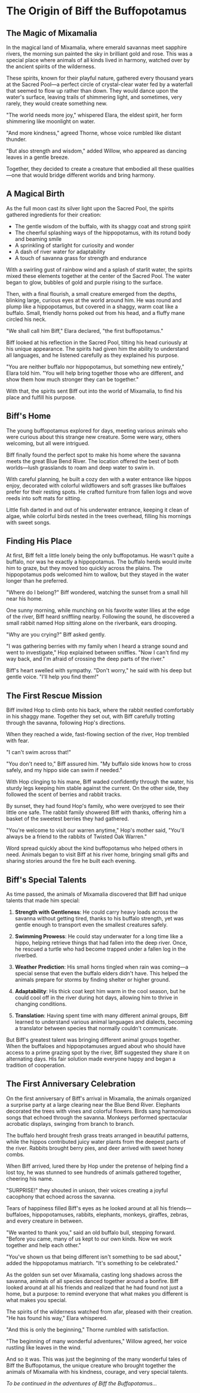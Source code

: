 # The Origin of Biff the Buffopotamus

## The Magic of Mixamalia

In the magical land of Mixamalia, where emerald savannas meet sapphire rivers, the morning sun painted the sky in brilliant gold and rose. This was a special place where animals of all kinds lived in harmony, watched over by the ancient spirits of the wilderness.

These spirits, known for their playful nature, gathered every thousand years at the Sacred Pool—a perfect circle of crystal-clear water fed by a waterfall that seemed to flow up rather than down. They would dance upon the water's surface, leaving trails of shimmering light, and sometimes, very rarely, they would create something new.

"The world needs more joy," whispered Elara, the eldest spirit, her form shimmering like moonlight on water.

"And more kindness," agreed Thorne, whose voice rumbled like distant thunder.

"But also strength and wisdom," added Willow, who appeared as dancing leaves in a gentle breeze.

Together, they decided to create a creature that embodied all these qualities—one that would bridge different worlds and bring harmony.

## A Magical Birth

As the full moon cast its silver light upon the Sacred Pool, the spirits gathered ingredients for their creation:

- The gentle wisdom of the buffalo, with its shaggy coat and strong spirit
- The cheerful splashing ways of the hippopotamus, with its rotund body and beaming smile
- A sprinkling of starlight for curiosity and wonder
- A dash of river water for adaptability
- A touch of savanna grass for strength and endurance

With a swirling gust of rainbow wind and a splash of starlit water, the spirits mixed these elements together at the center of the Sacred Pool. The water began to glow, bubbles of gold and purple rising to the surface. 

Then, with a final flourish, a small creature emerged from the depths, blinking large, curious eyes at the world around him. He was round and plump like a hippopotamus, but covered in a shaggy, warm coat like a buffalo. Small, friendly horns poked out from his head, and a fluffy mane circled his neck.

"We shall call him Biff," Elara declared, "the first buffopotamus."

Biff looked at his reflection in the Sacred Pool, tilting his head curiously at his unique appearance. The spirits had given him the ability to understand all languages, and he listened carefully as they explained his purpose.

"You are neither buffalo nor hippopotamus, but something new entirely," Elara told him. "You will help bring together those who are different, and show them how much stronger they can be together."

With that, the spirits sent Biff out into the world of Mixamalia, to find his place and fulfill his purpose.

## Biff's Home

The young buffopotamus explored for days, meeting various animals who were curious about this strange new creature. Some were wary, others welcoming, but all were intrigued.

Biff finally found the perfect spot to make his home where the savanna meets the great Blue Bend River. The location offered the best of both worlds—lush grasslands to roam and deep water to swim in.

With careful planning, he built a cozy den with a water entrance like hippos enjoy, decorated with colorful wildflowers and soft grasses like buffaloes prefer for their resting spots. He crafted furniture from fallen logs and wove reeds into soft mats for sitting.

Little fish darted in and out of his underwater entrance, keeping it clean of algae, while colorful birds nested in the trees overhead, filling his mornings with sweet songs.

## Finding His Place

At first, Biff felt a little lonely being the only buffopotamus. He wasn't quite a buffalo, nor was he exactly a hippopotamus. The buffalo herds would invite him to graze, but they moved too quickly across the plains. The hippopotamus pods welcomed him to wallow, but they stayed in the water longer than he preferred.

"Where do I belong?" Biff wondered, watching the sunset from a small hill near his home.

One sunny morning, while munching on his favorite water lilies at the edge of the river, Biff heard sniffling nearby. Following the sound, he discovered a small rabbit named Hop sitting alone on the riverbank, ears drooping.

"Why are you crying?" Biff asked gently.

"I was gathering berries with my family when I heard a strange sound and went to investigate," Hop explained between sniffles. "Now I can't find my way back, and I'm afraid of crossing the deep parts of the river."

Biff's heart swelled with sympathy. "Don't worry," he said with his deep but gentle voice. "I'll help you find them!"

## The First Rescue Mission

Biff invited Hop to climb onto his back, where the rabbit nestled comfortably in his shaggy mane. Together they set out, with Biff carefully trotting through the savanna, following Hop's directions.

When they reached a wide, fast-flowing section of the river, Hop trembled with fear.

"I can't swim across that!"

"You don't need to," Biff assured him. "My buffalo side knows how to cross safely, and my hippo side can swim if needed."

With Hop clinging to his mane, Biff waded confidently through the water, his sturdy legs keeping him stable against the current. On the other side, they followed the scent of berries and rabbit tracks.

By sunset, they had found Hop's family, who were overjoyed to see their little one safe. The rabbit family showered Biff with thanks, offering him a basket of the sweetest berries they had gathered.

"You're welcome to visit our warren anytime," Hop's mother said, "You'll always be a friend to the rabbits of Twisted Oak Warren."

Word spread quickly about the kind buffopotamus who helped others in need. Animals began to visit Biff at his river home, bringing small gifts and sharing stories around the fire he built each evening.

## Biff's Special Talents

As time passed, the animals of Mixamalia discovered that Biff had unique talents that made him special:

1. **Strength with Gentleness**: He could carry heavy loads across the savanna without getting tired, thanks to his buffalo strength, yet was gentle enough to transport even the smallest creatures safely.

2. **Swimming Prowess**: He could stay underwater for a long time like a hippo, helping retrieve things that had fallen into the deep river. Once, he rescued a turtle who had become trapped under a fallen log in the riverbed.

3. **Weather Prediction**: His small horns tingled when rain was coming—a special sense that even the buffalo elders didn't have. This helped the animals prepare for storms by finding shelter or higher ground.

4. **Adaptability**: His thick coat kept him warm in the cool season, but he could cool off in the river during hot days, allowing him to thrive in changing conditions.

5. **Translation**: Having spent time with many different animal groups, Biff learned to understand various animal languages and dialects, becoming a translator between species that normally couldn't communicate.

But Biff's greatest talent was bringing different animal groups together. When the buffaloes and hippopotamuses argued about who should have access to a prime grazing spot by the river, Biff suggested they share it on alternating days. His fair solution made everyone happy and began a tradition of cooperation.

## The First Anniversary Celebration

On the first anniversary of Biff's arrival in Mixamalia, the animals organized a surprise party at a large clearing near the Blue Bend River. Elephants decorated the trees with vines and colorful flowers. Birds sang harmonious songs that echoed through the savanna. Monkeys performed spectacular acrobatic displays, swinging from branch to branch.

The buffalo herd brought fresh grass treats arranged in beautiful patterns, while the hippos contributed juicy water plants from the deepest parts of the river. Rabbits brought berry pies, and deer arrived with sweet honey combs.

When Biff arrived, lured there by Hop under the pretense of helping find a lost toy, he was stunned to see hundreds of animals gathered together, cheering his name.

"SURPRISE!" they shouted in unison, their voices creating a joyful cacophony that echoed across the savanna.

Tears of happiness filled Biff's eyes as he looked around at all his friends—buffaloes, hippopotamuses, rabbits, elephants, monkeys, giraffes, zebras, and every creature in between.

"We wanted to thank you," said an old buffalo bull, stepping forward. "Before you came, many of us kept to our own kinds. Now we work together and help each other."

"You've shown us that being different isn't something to be sad about," added the hippopotamus matriarch. "It's something to be celebrated."

As the golden sun set over Mixamalia, casting long shadows across the savanna, animals of all species danced together around a bonfire. Biff looked around at all his friends and realized that he had found not just a home, but a purpose: to remind everyone that what makes you different is what makes you special.

The spirits of the wilderness watched from afar, pleased with their creation. "He has found his way," Elara whispered.

"And this is only the beginning," Thorne rumbled with satisfaction.

"The beginning of many wonderful adventures," Willow agreed, her voice rustling like leaves in the wind.

And so it was. This was just the beginning of the many wonderful tales of Biff the Buffopotamus, the unique creature who brought together the animals of Mixamalia with his kindness, courage, and very special talents.

*To be continued in the adventures of Biff the Buffopotamus...*
